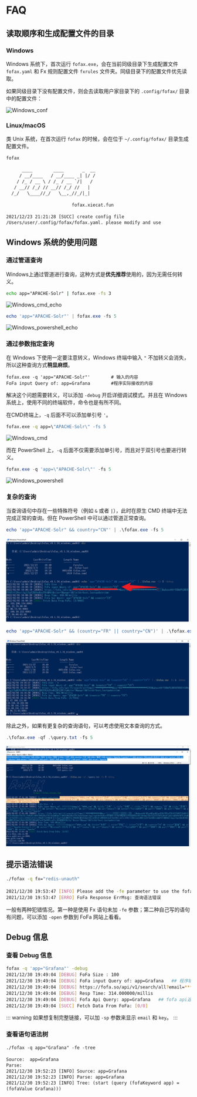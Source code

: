 # FAQ

## 读取顺序和生成配置文件的目录

### Windows

Windows 系统下，首次运行 `fofax.exe`，会在当前同级目录下生成配置文件 `fofax.yaml` 和 Fx 规则配置文件 `fxrules` 文件夹。同级目录下的配置文件优先读取。

如果同级目录下没有配置文件，则会去读取用户家目录下的 `.config/fofax/` 目录中的配置文件：

![Windows_conf](../.vuepress/public/windows-conf.png)

### Linux/macOS

类 Unix 系统，在首次运行 `fofax` 的时候，会在位于 `~/.config/fofax/` 目录生成配置文件。

```shell
fofax

      ____        ____       _  __
     / __/____   / __/____ _| |/ /
    / /_ / __ \ / /_ / __ `/|   /
   / __// /_/ // __// /_/ //   |
  /_/   \____//_/   \__,_//_/|_|
                              
                         fofax.xiecat.fun

2021/12/23 21:21:28 [SUCC] create config file /Users/user/.config/fofax/fofax.yaml. please modify and use
```

## Windows 系统的使用问题

### 通过管道查询

Windows上通过管道进行查询，这种方式是**优先推荐**使用的，因为无需任何转义。

```cmd
echo app="APACHE-Solr" | fofax.exe -fs 3
```

![Windows_cmd_echo](../.vuepress/public/windows-cmd-echo.png)

```powershell
echo 'app="APACHE-Solr"' | fofax.exe -fs 5
```

![Windows_powershell_echo](../.vuepress/public/windows-ps-echo.png)

### 通过参数指定查询

在 Windows 下使用一定要注意转义，Windows 终端中输入 `"` 不加转义会消失，所以这种查询方式**稍显麻烦**。

```shell
fofax.exe -q 'app="APACHE-Solr"' 		# 输入的内容
FoFa input Query of: app=Grafana 		#程序实际接收的内容
```

解决这个问题需要转义，可以添加 `-debug` 开启详细调试模式。并且在 Windows 系统上，使用不同的终端软件，命令也是有所不同。

在CMD终端上，`-q` 后面不可以添加单引号 `'`。

```cmd
fofax.exe -q app=\"APACHE-Solr\" -fs 5
```

![Windows_cmd](../.vuepress/public/windows-cmd.png)

而在 PowerShell 上，`-q` 后面不仅需要添加单引号，而且对于双引号也要进行转义。

```powershell
fofax.exe -q 'app=\"APACHE-Solr\"' -fs 5
```

![Windows_powershell](../.vuepress/public/windows-powershell.png)

### 复杂的查询

当查询语句中存在一些特殊符号（例如 `&` 或者 `|`），此时在原生 CMD 终端中无法完成正常的查询。但在 PowerShell 中可以通过管道正常查询。

```powershell
echo 'app="APACHE-Solr" && country="CN"' | .\fofax.exe -fs 5
```

![complex_powershell](../.vuepress/public/complex-ps.png)

```powershell
echo 'app="APACHE-Solr" && (country="FR" || country="CN")' | .\fofax.exe -fs 5
```

![complex_powershell_2](../.vuepress/public/complex-ps-2.png)

除此之外，如果有更复杂的查询语句，可以考虑使用文本查询的方式。

```powershell
.\fofax.exe -qf .\query.txt -fs 5
```

![complex_qf](../.vuepress/public/complex-qf.png)

## 提示语法错误

```bash
./fofax -q fx="redis-unauth"

2021/12/30 19:53:47 [INFO] Please add the -fe parameter to use the fofa extended syntax
2021/12/30 19:53:47 [ERRO] FoFa Response ErrMsg: 查询语法错误
```

一般有两种犯错情况。第一种是使用 Fx 语句未加 `-fe` 参数；第二种自己写的语句有问题，可以添加 `-open` 参数到 FoFa 网站上看看。

## Debug 信息

### 查看 Debug 信息

```bash
fofax -q 'app="Grafana"' -debug
2021/12/30 19:49:04 [DEBUG] FoFa Size : 100
2021/12/30 19:49:04 [DEBUG] FoFa input Query of: app=Grafana   ## 程序输入的
2021/12/30 19:49:04 [DEBUG] https://fofa.so/api/v1/search/all?email=*****@*******&key=*******************&qbase64=YXBwPUdyYWZhbmE=&size=100&page=1&fields=host,title,lastupdatetime
2021/12/30 19:49:04 [DEBUG] Resp Time: 314.000000/millis
2021/12/30 19:49:04 [DEBUG] Fofa Api Query: app=Grafana   ## fofa api返回的语句
2021/12/30 19:49:04 [SUCC] Fetch Data From FoFa: [0/0]
```
::: warning
如果想复制完整链接，可以加 `-sp` 参数来显示 `email` 和 `key`。
:::

### 查看语句语法树

```
./fofax -q app="Grafana" -fe -tree

Source:  app=Grafana
Parse:
2021/12/30 19:52:23 [INFO] Source: app=Grafana
2021/12/30 19:52:23 [INFO] Parse: app=Grafana
2021/12/30 19:52:23 [INFO] Tree: (start (query (fofaKeyword app) = (fofaValue Grafana)))
```
